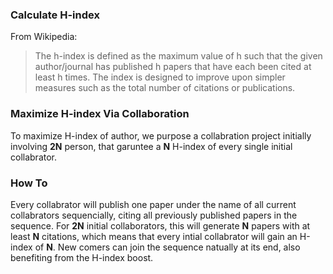 ### Calculate H-index
From Wikipedia:
> The h-index is defined as the maximum value of h such that the given author/journal has published h papers that have each been cited at least h times. The 
index is designed to improve upon simpler measures such as the total number of citations or publications.

### Maximize H-index Via Collaboration
To maximize H-index of author, we purpose a collabration project initially involving **2N** person, that garuntee a **N** H-index of every single initial 
collabrator.

### How To
Every collabrator will publish one paper under the name of all current collabrators sequencially, citing all previously published papers in the sequence. 
For **2N** initial collaborators, this will generate **N** papers with at least **N** citations, which means that every intial collabrator will 
gain an H-index of **N**. New comers can join the sequence natually at its end, also benefiting from the H-index boost. 
